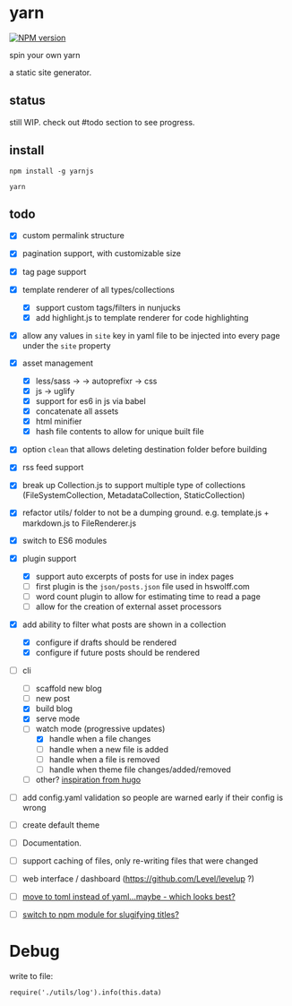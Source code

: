 # yarn

[![NPM version](https://badge.fury.io/js/yarnjs.svg)](http://badge.fury.io/js/yarnjs)

spin your own yarn

a static site generator.

## status

still WIP. check out #todo section to see progress.

## install

`npm install -g yarnjs`

`yarn`

## todo

- [x] custom permalink structure
- [x] pagination support, with customizable size
- [x] tag page support
- [x] template renderer of all types/collections
  - [x] support custom tags/filters in nunjucks
  - [x] add highlight.js to template renderer for code highlighting
- [x] allow any values in `site` key in yaml file to be injected into every page under the `site` property
- [x] asset management
  - [x] less/sass -> -> autoprefixr -> css
  - [x] js -> uglify
  - [x] support for es6 in js via babel
  - [x] concatenate all assets
  - [x] html minifier
  - [x] hash file contents to allow for unique built file  
- [x] option `clean` that allows deleting destination folder before building
- [x] rss feed support
- [x] break up Collection.js to support multiple type of collections (FileSystemCollection, MetadataCollection, StaticCollection)
- [x] refactor utils/ folder to not be a dumping ground. e.g. template.js + markdown.js to FileRenderer.js
- [x] switch to ES6 modules
- [x] plugin support
  - [x] support auto excerpts of posts for use in index pages
  - [ ] first plugin is the `json/posts.json` file used in hswolff.com
  - [ ] word count plugin to allow for estimating time to read a page
  - [ ] allow for the creation of external asset processors
- [x] add ability to filter what posts are shown in a collection
  - [x] configure if drafts should be rendered
  - [x] configure if future posts should be rendered
- [ ] cli
  - [ ] scaffold new blog
  - [ ] new post
  - [x] build blog
  - [x] serve mode
  - [ ] watch mode (progressive updates)
    - [x] handle when a file changes
    - [ ] handle when a new file is added
    - [ ] handle when a file is removed
    - [ ] handle when theme file changes/added/removed
  - [ ] other? [inspiration from hugo](http://gohugo.io/commands/)
- [ ] add config.yaml validation so people are warned early if their config is wrong
- [ ] create default theme
- [ ] Documentation.
- [ ] support caching of files, only re-writing files that were changed
- [ ] web interface / dashboard (https://github.com/Level/levelup ?)
- [ ] [move to toml instead of yaml...maybe - which looks best?](https://gist.github.com/hswolff/86d92f44e385b302716f)
- [ ] [switch to npm module for slugifying titles?](https://github.com/dodo/node-slug)


# Debug

write to file:
```
require('./utils/log').info(this.data)
```
